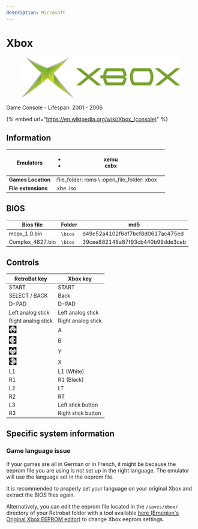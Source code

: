 ```yaml
---
description: Microsoft
---
```


# Xbox

<figure><img src="https://raw.githubusercontent.com/fabricecaruso/es-theme-carbon/52ff37c9e265587d006945a2ba695b5a962b3a3d/art/logos/xbox.svg" alt=""><figcaption></figcaption></figure>

Game Console - Lifespan: 2001 - 2006

{% embed url="https://en.wikipedia.org/wiki/Xbox_(console)" %}

## Information

| **Emulators**       | <ul><li>xemu</li><li>cxbx</li></ul>             |   |
| ------------------- | ----------------------------------------------- | - |
| **Games Location**  | :file\_folder: roms \ :open\_file\_folder: xbox |   |
| **File extensions** | .xbe .iso                                       |   |

## BIOS

| Bios file         | Folder  | md5                              |
| ----------------- | ------- | -------------------------------- |
| mcpx\_1.0.bin     | `\bios` | d49c52a4102f6df7bcf8d0617ac475ed |
| Complex\_4627.bin | `\bios` | 39cee882148a87f93cb440b99dde3ceb |

## Controls

| RetroBat key                                                                           | Xbox key           |
| -------------------------------------------------------------------------------------- | ------------------ |
| START                                                                                  | START              |
| SELECT / BACK                                                                          | Back               |
| D-PAD                                                                                  | D-PAD              |
| Left analog stick                                                                      | Left analog stick  |
| Right analog stick                                                                     | Right analog stick |
| ![A](<../../../.gitbook/assets/image (1) (2) (1).png>)                                 | A                  |
| ![B](<../../../.gitbook/assets/image (4) (1).png>)                                     | B                  |
| <img src="../../../.gitbook/assets/image (3) (1) (2).png" alt="" data-size="original"> | Y                  |
| <img src="../../../.gitbook/assets/image (2) (1) (1).png" alt="" data-size="line">     | X                  |
| L1                                                                                     | L1 (White)         |
| R1                                                                                     | R1 (Black)         |
| L2                                                                                     | LT                 |
| R2                                                                                     | RT                 |
| L3                                                                                     | Left stick button  |
| R3                                                                                     | Right stick button |

## Specific system information

### Game language issue

If your games are all in German or in French, it might be because the eeprom file you are using is not set up in the right language. The emulator will use the language set in the eeprom file.

It is recommended to properly set your language on your original Xbox and extract the BIOS files again.&#x20;

Alternatively, you can edit the eeprom file located in the `/saves/xbox/` directory of your Retrobat folder with a tool available [here (Ernegien's Original Xbox EEPROM editor)](https://github.com/Ernegien/XboxEepromEditor) to change Xbox eeprom settings.
